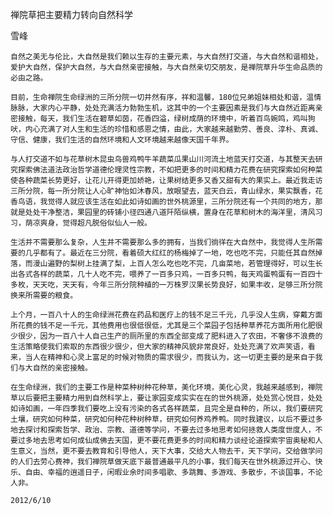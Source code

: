 禅院草把主要精力转向自然科学

雪峰


    自然之美无与伦比，大自然是我们赖以生存的主要元素，与大自然打交道，与大自然和谐相处，爱护大自然，保护大自然，与大自然亲密接触，与大自然亲切交朋友，是禅院草升华生命品质的必由之路。

    目前，生命禅院生命绿洲的三所分院一切井然有序，祥和温馨，180位兄弟姐妹相处和谐，温情脉脉，大家内心平静，处处充满活力勃勃生机，这其中的一个主要因素是我们与大自然近距离亲密接触，每天，我们生活在碧草如茵，花香四溢，绿树成荫的环境中，听着百鸟婉鸣，鸡叫狗吠，内心充满了对人生和生活的珍惜和感恩之情，由此，大家越来越勤劳、善良、淳朴、真诚、守信、健康，我们生活的自然环境和人文环境越来越像天国千年界。

    与人打交道不如与花草树木昆虫鸟兽鸡鸭牛羊蔬菜瓜果山川河流土地蓝天打交道，与其整天去研究探索佛法道法政治哲学道德伦理灵性宗教，不如把更多的时间和精力花费在研究探索如何种菜使各种蔬菜长势更好，让花儿开得更加娇艳，让果树结更多又香又甜有大的果实上。最近我走访三所分院，每一所分院让人心旷神怡如沐春风，放眼望去，蓝天白云，青山绿水，果实飘香，花香鸟语，我觉得人就应该生活在如此如诗如画的世外桃源里，三所分院还有一个共同的地方，那就是处处干净整洁，果园里的砖铺小径四通八道阡陌纵横，置身在花草和树木的海洋里，清风习习，荫凉爽身，觉得超凡脱俗似仙人一般。

    生活并不需要那么复杂，人生并不需要那么多的拥有，当我们徜徉在大自然中，我觉得人生所需要的几乎都有了。最近在三分院，看着硕大红红的杨梅掉了一地，吃也吃不完，只能任其自然掉落，而漫山遍野的梨树上挂满了梨，上百人怎么吃也吃不完，几亩菜地，若管理得好，可以生长出各式各样的蔬菜，几十人吃不完，喂养了一百多只鸡，一百多只鸭，每天鸡蛋鸭蛋有一百四十多枚，天天吃，天天有，今年三所分院种植的一万株罗汉果长势良好，如果丰收，足够三所分院换来所需要的粮食。

    上个月，一百八十人的生命绿洲花费在药品和医疗上的钱不足三千元，几乎没人生病，穿戴方面所花费的钱不足一千元，其他费用也很低很低，尤其是三个菜园子包括种草养花方面所用化肥很少很少，因为一百八十人自己生产的厕所里的东西全部变成了肥料进入了农田，不奢侈不浪费的生活策略使我们索取的东西很少很少，但大家的精神风貌非常良好，处处充满了欢声笑语，看来，当人在精神和心灵上富足的时候对物质的需求很少，而我认为，这一切更主要的是来自于我们与大自然的亲密接触。

    在生命绿洲，我们的主要工作是种菜种树种花种草，美化环境，美化心灵，我越来越感到，禅院草以后要把主要精力用到自然科学上，要让家园变成实实在在的世外桃源，处处赏心悦目，处处如诗如画，一年四季我们要吃上没有污染的各式各样蔬菜，且完全是自种的，所以，我们要研究土壤，研究如何种菜，研究如何种花种树种草，研究如何养鸡养鸭。同时我建议，以后不要过多地去探讨和探索哲学、政治、宗教、道德等学问，不要去过多地思考如何拯救人类度世度人，不要过多地去思考如何成仙成佛去天国，更不要花费更多的时间和精力谈经论道探索宇宙奥秘和人生意义，当然，更不要去教育和引导他人，天下大事，交给大人物去干，天下学问，交给做学问的人们去劳心费神，我们禅院草做天底下最普通最平凡的小事，我们每天在世外桃源过开心、快乐、自由、幸福的逍遥日子，闲暇业余时间多唱歌、多跳舞、多游戏、多散步，不谈国事，不论人非。

    2012/6/10



